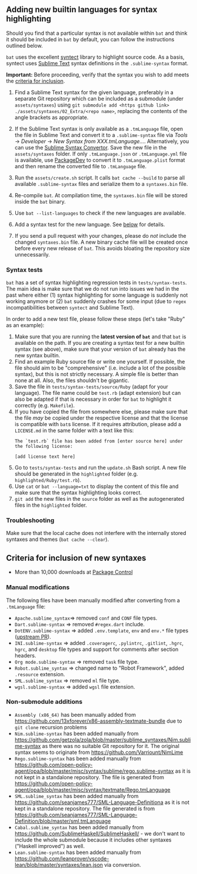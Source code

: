 ## Adding new builtin languages for syntax highlighting

Should you find that a particular syntax is not available within `bat` and think it should be included in `bat` by default, you can follow the instructions outlined below.

`bat` uses the excellent [syntect](https://github.com/trishume/syntect) library to highlight source
code. As a basis, syntect uses [Sublime Text](https://www.sublimetext.com/) syntax definitions
in the `.sublime-syntax` format.

**Important:** Before proceeding, verify that the syntax you wish to add meets the [criteria for inclusion](#Criteria-for-inclusion-of-new-syntaxes).

1. Find a Sublime Text syntax for the given language, preferably in a separate Git repository
   which can be included as a submodule (under `assets/syntaxes`) using
   `git submodule add <https github link> ./assets/syntaxes/02_Extra/<repo name>`, replacing
   the contents of the angle brackets as appropriate.

2. If the Sublime Text syntax is only available as a `.tmLanguage` file, open the file in
   Sublime Text and convert it to a `.sublime-syntax` file via *Tools* -> *Developer* ->
   *New Syntax from XXX.tmLanguage...*. Alternatively, you can use the
   [Sublime Syntax Convertor](https://github.com/aziz/SublimeSyntaxConvertor).
   Save the new file in the `assets/syntaxes` folder.
   If only `.tmLanguage.json` or `.tmLanguage.yml` file is available, use
   [PackageDev](https://packagecontrol.io/packages/PackageDev) to convert it to `.tmLanguage.plist`
   format and then rename the converted file to `.tmLanguage` file.

3. Run the `assets/create.sh` script. It calls `bat cache --build` to parse all available
   `.sublime-syntax` files and serialize them to a `syntaxes.bin` file.

4. Re-compile `bat`. At compilation time, the `syntaxes.bin` file will be stored inside the
   `bat` binary.

5. Use `bat --list-languages` to check if the new languages are available.

6. Add a syntax test for the new language. See [below](#Syntax-tests) for details.

7. If you send a pull request with your changes, please do *not* include the changed `syntaxes.bin`
   file. A new binary cache file will be created once before every new release of `bat`. This
   avoids bloating the repository size unnecessarily.

### Syntax tests

`bat` has a set of syntax highlighting regression tests in `tests/syntax-tests`. The main idea is
make sure that we do not run into issues we had in the past where either (1) syntax highlighting
for some language is suddenly not working anymore or (2) `bat` suddenly crashes for some input (due
to `regex` incompatibilities between `syntect` and Sublime Text).

In order to add a new test file, please follow these steps (let's take "Ruby" as an example):

1. Make sure that you are running the **latest version of `bat`** and that `bat` is available on
   the path. If you are creating a syntax test for a new builtin syntax (see above), make sure that
   your version of `bat` already has the new syntax builtin.
2. Find an example Ruby source file or write one yourself. If possible, the file should aim to be
   "comprehensive" (i.e. include a lot of the possible syntax), but this is not strictly necessary.
   A simple file is better than none at all. Also, the files shouldn't be gigantic.
3. Save the file in `tests/syntax-tests/source/Ruby` (adapt for your language). The file name could
   be `test.rb` (adapt extension) but can also be adapted if that is necessary in order for `bat` to
   highlight it correctly (e.g. `Makefile`).
4. If you have copied the file from somewhere else, please make sure that the file *may* be copied
   under the respective license and that the license is compatible with `bat`s license. If it
   requires attribution, please add a `LICENSE.md` in the same folder with a text like this:
    ```
    The `test.rb` file has been added from [enter source here] under the following license:

    [add license text here]
    ```
5. Go to `tests/syntax-tests` and run the `update.sh` Bash script. A new file should be generated
   in the `highlighted` folder (e.g. `highlighted/Ruby/test.rb`).
6. Use `cat` or `bat --language=txt` to display the content of this file and make sure that the
   syntax highlighting looks correct.
7. `git add` the new files in the `source` folder as well as the autogenerated files in the
   `highlighted` folder.

### Troubleshooting

Make sure that the local cache does not interfere with the internally stored syntaxes and
themes (`bat cache --clear`).

## Criteria for inclusion of new syntaxes

* More than 10,000 downloads at [Package Control](https://packagecontrol.io)

### Manual modifications

The following files have been manually modified after converting from a `.tmLanguage` file:

* `Apache.sublime_syntax`=> removed `conf` and `CONF` file types.
* `Dart.sublime-syntax` => removed `#regex.dart` include.
* `DotENV.sublime-syntax` => added `.env.template`, `env` and `env.*` file types ([upstream PR](https://github.com/zaynali53/DotENV/pull/17)).
* `INI.sublime-syntax` => added `.coveragerc`, `.pylintrc`, `.gitlint`, `.hgrc`, `hgrc`, and `desktop` file types and support for comments after section headers.
* `Org mode.sublime-syntax` => removed `task` file type.
* `Robot.sublime_syntax` => changed name to "Robot Framework", added `.resource` extension.
* `SML.sublime_syntax` => removed `ml` file type.
* `wgsl.sublime-syntax` => added `wgsl` file extension.

### Non-submodule additions

* `Assembly (x86_64)` has been manually added from https://github.com/13xforever/x86-assembly-textmate-bundle due to `git clone` recursion problems
* `Nim.sublime-syntax` has been added manually from https://github.com/getzola/zola/blob/master/sublime_syntaxes/Nim.sublime-syntax as there was no suitable Git repository for it. The original syntax seems to originate from https://github.com/Varriount/NimLime
* `Rego.sublime-syntax` has been added manually from https://github.com/open-policy-agent/opa/blob/master/misc/syntax/sublime/rego.sublime-syntax
   as it is not kept in a standalone repository. The file is generated from
   https://github.com/open-policy-agent/opa/blob/master/misc/syntax/textmate/Rego.tmLanguage
* `SML.sublime_syntax` has been added manually from
   https://github.com/seanjames777/SML-Language-Definitiona as it is not
   kept in a standalone repository. The file generated is from
   https://github.com/seanjames777/SML-Language-Definition/blob/master/sml.tmLanguage
* `Cabal.sublime_syntax` has been added manually from
  https://github.com/SublimeHaskell/SublimeHaskell/ - we don't want to include the whole submodule because it includes other syntaxes ("Haskell improved") as well.
* `Lean.sublime-syntax` has been added manually from https://github.com/leanprover/vscode-lean/blob/master/syntaxes/lean.json via conversion.
